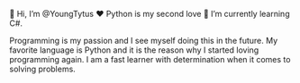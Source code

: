 👋 Hi, I’m @YoungTytus
❤ Python is my second love
🌱 I’m currently learning C#.

Programming is my passion and I see myself doing this in the future. My favorite language is Python and it is the reason why I started loving programming again. I am a fast learner with determination when it comes to solving problems.

<!---
YoungTytus/YoungTytus is a ✨ special ✨ repository because its `README.md` (this file) appears on your GitHub profile.
You can click the Preview link to take a look at your changes.
--->
